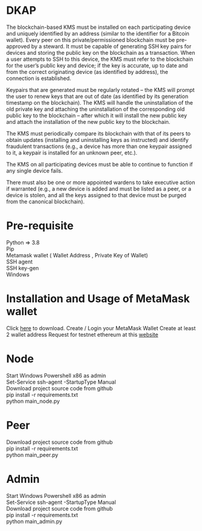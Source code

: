 # DKAP

The blockchain-based KMS must be installed on each participating device and uniquely identified by an address (similar to the identifier for a Bitcoin wallet). Every peer on this private/permissioned blockchain must be pre-approved by a steward. It must be capable of generating SSH key pairs for devices and storing the public key on the blockchain as a transaction. When a user attempts to SSH to this device, the KMS must refer to the blockchain for the user’s public key and device; if the key is accurate, up to date and from the correct originating device (as identified by address), the connection is established.

Keypairs that are generated must be regularly rotated – the KMS will prompt the user to renew keys that are out of date (as identified by its generation timestamp on the blockchain). The KMS will handle the uninstallation of the old private key and attaching the uninstallation of the corresponding old public key to the blockchain – after which it will install the new public key and attach the installation of the new public key to the blockchain.

The KMS must periodically compare its blockchain with that of its peers to obtain updates (installing and uninstalling keys as instructed) and identify fraudulent transactions (e.g., a device has more than one keypair assigned to it, a keypair is installed for an unknown peer, etc.).

The KMS on all participating devices must be able to continue to function if any single device fails.

There must also be one or more appointed wardens to take executive action if warranted (e.g., a new device is added and must be listed as a peer, or a device is stolen, and all the keys assigned to that device must be purged from the canonical blockchain).

# Pre-requisite

Python => 3.8 <br/>
Pip <br/>
Metamask wallet ( Wallet Address , Private Key of Wallet) <br/>
SSH agent <br/>
SSH key-gen <br/>
Windows <br/>

# Installation and Usage of MetaMask wallet
Click [here] to download.
Create / Login your MetaMask Wallet
Create at least 2 wallet address
Request for testnet ethereum at this [website]



[here]: https://metamask.io/download/
[website]: https://rinkebyfaucet.com/

# Node

Start Windows Powershell x86 as admin <br/>
Set-Service ssh-agent -StartupType Manual <br/>
Download project source code from github <br/>
pip install -r requirements.txt <br/>
python main_node.py <br/>

# Peer

Download project source code from github <br/>
pip install -r requirements.txt <br/>
python main_peer.py <br/>

# Admin

Start Windows Powershell x86 as admin <br/>
Set-Service ssh-agent -StartupType Manual <br/>
Download project source code from github <br/>
pip install -r requirements.txt <br/>
python main_admin.py <br/>
